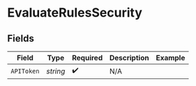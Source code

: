 # EvaluateRulesSecurity


## Fields

| Field              | Type               | Required           | Description        | Example            |
| ------------------ | ------------------ | ------------------ | ------------------ | ------------------ |
| `APIToken`         | *string*           | :heavy_check_mark: | N/A                |                    |